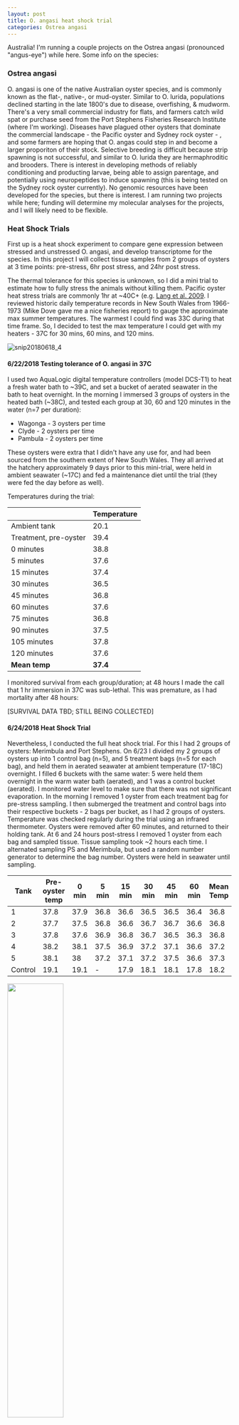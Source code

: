```yaml
---
layout: post 
title: O. angasi heat shock trial 
categories: Ostrea angasi 
---
```


Australia!  I'm running a couple projects on the Ostrea angasi (pronounced "angus-eye") while here. Some info on the species: 

### Ostrea angasi 

O. angasi is one of the native Australian oyster species, and is commonly known as the flat-, native-, or mud-oyster. Similar to O. lurida, populations declined starting in the late 1800's due to disease, overfishing, & mudworm. There's a very small commercial industry for flats, and farmers catch wild spat or purchase seed from the Port Stephens Fisheries Research Institute (where I'm working).  Diseases have plagued other oysters that dominate the commercial landscape - the Pacific oyster and Sydney rock oyster - , and some farmers are hoping that O. angas could step in and become a larger proporiton of their stock. Selective breeding is difficult because strip spawning is not successful, and similar to O. lurida they are hermaphroditic and brooders.  There is interest in developing methods of reliably conditioning and producting larvae, being able to assign parentage, and potentially using neuropeptides to induce spawning (this is being tested on the Sydney rock oyster currently).  No genomic resources have been developed for the species, but there is interest.  I am running two projects while here; funding will determine my molecular analyses for the projects, and I will likely need to be flexible. 
   
### Heat Shock Trials 

First up is a heat shock experiment to compare gene expression between stressed and unstressed O. angasi, and develop transcriptome for the species. In this project I will collect tissue samples from 2 groups of oysters at 3 time points: pre-stress, 6hr post stress, and 24hr post stress. 

The thermal tolerance for this species is unknown, so I did a mini trial to estimate how to fully stress the animals without killing them.  Pacific oyster heat stress trials are commonly 1hr at ~40C+ (e.g. [Lang et al. 2009](https://link.springer.com/article/10.1007/s10126-009-9181-6). I reviewed historic daily temperature records in New South Wales from 1966-1973 (Mike Dove gave me a nice fisheries report) to gauge the approximate max summer temperatures. The warmest I could find was 33C during that time frame.  So, I decided to test the max temperature I could get with my heaters - 37C for 30 mins, 60 mins, and 120 mins. 

![snip20180618_4](https://user-images.githubusercontent.com/17264765/41973683-0a7c7492-7a59-11e8-9d84-b1a7187fa4fd.png)

#### 6/22/2018 Testing tolerance of O. angasi in 37C

I used two AquaLogic digital temperature controllers (model DCS-T1) to heat a fresh water bath to ~39C, and set a bucket of aerated seawater in the bath to heat overnight. In the morning I immersed 3 groups of oysters in the heated bath (~38C), and tested each group at 30, 60 and 120 minutes in the water (n=7 per duration): 
  * Wagonga - 3 oysters per time  
  * Clyde - 2 oysters per time  
  * Pambula - 2 oysters per time  
  
These oysters were extra that I didn't have any use for, and had been sourced from the southern extent of New South Wales. They all arrived at the hatchery approximately 9 days prior to this mini-trial, were held in ambient seawater (~17C) and fed a maintenance diet until the trial (they were fed the day before as well). 

Temperatures during the trial: 

  | Temperature
-- | --
Ambient tank | 20.1
Treatment, pre-oyster | 39.4
0 minutes | 38.8
5 minutes | 37.6
15 minutes | 37.4
30 minutes | 36.5
45 minutes | 36.8
60 minutes | 37.6
75 minutes | 36.8
90 minutes | 37.5
105 minutes | 37.8
120 minutes | 37.6
**Mean temp** | **37.4**

I monitored survival from each group/duration; at 48 hours I made the call that 1 hr immersion in 37C was sub-lethal. This was premature, as I had mortality after 48 hours: 

[SURVIVAL DATA TBD; STILL BEING COLLECTED]

#### 6/24/2018 Heat Shock Trial 

Nevertheless, I conducted the full heat shock trial. For this I had 2 groups of oysters: Merimbula and Port Stephens. On 6/23 I divided my 2 groups of oysters up into 1 control bag (n=5), and 5 treatment bags (n=5 for each bag), and held them in aerated seawater at ambient temperature (17-18C) overnight. I filled 6 buckets with the same water: 5 were held them overnight in the warm water bath (aerated), and 1 was a control bucket (aerated). I monitored water level to make sure that there was not significant evaporation. In the morning I removed 1 oyster from each treatment bag for pre-stress sampling.  I then submerged the treatment and control bags into their respective buckets - 2 bags per bucket, as I had 2 groups of oysters.  Temperature was checked regularly during the trial using an infrared thermometer. Oysters were removed after 60 minutes, and returned to their holding tank. At 6 and 24 hours post-stress I removed 1 oyster from each bag and sampled tissue. Tissue sampling took ~2 hours each time. I alternated sampling PS and Merimbula, but used a random number generator to determine the bag number. Oysters were held in seawater until sampling.

Tank | Pre-oyster temp | 0 min | 5 min | 15 min | 30 min | 45 min | 60 min | Mean Temp
-- | -- | -- | -- | -- | -- | -- | -- | --
1 | 37.8 | 37.9 | 36.8 | 36.6 | 36.5 | 36.5 | 36.4 | 36.8
2 | 37.7 | 37.5 | 36.8 | 36.6 | 36.7 | 36.7 | 36.6 | 36.8
3 | 37.8 | 37.6 | 36.9 | 36.8 | 36.7 | 36.5 | 36.3 | 36.8
4 | 38.2 | 38.1 | 37.5 | 36.9 | 37.2 | 37.1 | 36.6 | 37.2
5 | 38.1 | 38 | 37.2 | 37.1 | 37.2 | 37.5 | 36.6 | 37.3
Control | 19.1 | 19.1 | - | 17.9 | 18.1 | 18.1 | 17.8 | 18.2

<img src="https://user-images.githubusercontent.com/17264765/41974840-6a954ffe-7a5c-11e8-99fb-5f8deeb4fd46.JPG" width="50%">

#### Sampling method 
For each oyster I collected duplicate gill and gonad samples in 1.7mL tubes, and gonad in cassettes fixed in neutral buffered formalin (10%) for histology. The replicate gill & gonad samples were collected for transport purposes- I froze one rep in ethanol/dry ice bath, then into the -80, and the other into RNAlater, then into the -80 after ~24hrs. For each oyster I collected the following metrics: length (max length from hinge), whole weight (after drying with paper towels), shell weight, tissue wet weight (after pressing gently with paper towels to remove excess water).  I shucked the oyster carefully, then pulled back the mantle and first gill to expose the second gill. I used dissecting scissors to cut the second gill along its length, then bisected for the 2 replicate samples. For the gonad, I sampled along the longitudinal axis anterior to the gut (when viewing the oyster while its sitting in the left valve), avoiding any gut/digestive system contents (or cutting it out when possible), and bisected for the replicate samples. From the same area in the gonad I cut a small tissue sample and placed into cassettes (5 tissues / cassette, from 5 diff. oysters).  I pre-weighted my sample vials, so if needed I can estimate tissue mass. 

<img src="https://user-images.githubusercontent.com/17264765/41973684-0ad74e3a-7a59-11e8-88a3-7d50e82cee9f.JPG" width="50%">

#### Ostrea angasi gape 
This occurs when they are stressed, and can happen during transport, which makes them a more difficult product to ship 

<img src="https://user-images.githubusercontent.com/17264765/41974776-3650ba4e-7a5c-11e8-961e-ca5a48551697.JPG" width="50%">

[photos and video of sampling oyster]

#### Some of the oyster gills were blue! 
<img src="https://user-images.githubusercontent.com/17264765/41973001-fd7fd8ee-7a56-11e8-845e-bc4b684ffce3.JPG" width="50%">

#### Survival
I monitored 10 oysters per group for survival (2 per treatment bucket), and 5 oysters per group from the control bucket.  When I conducted the heat shock I expected survival to be good, as indicated by my test trial at 48 hours. This, however, was not the case!  Oysters began dying at around 48 hours post shock, and continued to die over the next couple days.  When I sampled oysters, they were all closed (no gaping), which is an indication that they were all still alive.  Two oysters had gills curled in towards their adductor muscle, which I found to be the case in subsequent morts.  Because this treatment proved to be lethal, it will change how I can analyze expression in gill and/or gonad tissue.  

SURVIVAL DATA TBD - till collecting 

#### Sampling morts 
I had an interesting chat with Jake Minich (Scripps PhD student studying microbiome) about this project.  He suggested that comparing the bacteria assemblanges in oysters that die to unstressed and thermally stressed oysters would be interesting - it could provide insight into the mechanism by which oysters succumb to death, and which bacteria fluorish as an oyster is dying.  So, not wanting to waste some specimens I sampled my morts in the same way that I sampled the live oysters (except no replicate tissues).  Most of the oysters were in decent shape (just recently dead, or moribund), so the gonad tissues were also fixed for histology (adding to my conditioning experiment numbers).  I'm keen to follow up with Jake on processing samples for microbes, if not for this experiment, perhaps for my 2018 Oly project! More to come on that... 
